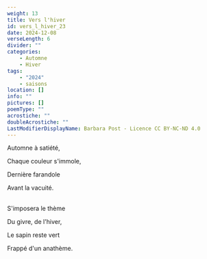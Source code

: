 ```yaml
---
weight: 13
title: Vers l'hiver
id: vers_l_hiver_23
date: 2024-12-08
verseLength: 6
divider: ""
categories:
    - Automne
    - Hiver
tags:
    - "2024"
    - saisons
location: []
info: ""
pictures: []
poemType: ""
acrostiche: ""
doubleAcrostiche: ""
LastModifierDisplayName: Barbara Post - Licence CC BY-NC-ND 4.0
---
```

Automne à satiété,

Chaque couleur s'immole,

Dernière farandole

Avant la vacuité.

 \
S'imposera le thème

Du givre, de l'hiver,

Le sapin reste vert

Frappé d'un anathème.